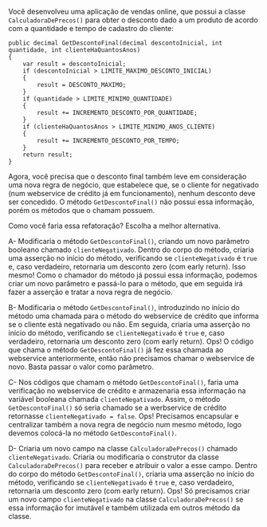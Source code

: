 ﻿Você desenvolveu uma aplicação de vendas online, que possui a classe `CalculadoraDePrecos()`
para obter o desconto dado a um produto de acordo com a quantidade e tempo de cadastro do cliente:

```
public decimal GetDescontoFinal(decimal descontoInicial, int quantidade, int clienteHaQuantosAnos)
{
    var result = descontoInicial;
    if (descontoInicial > LIMITE_MAXIMO_DESCONTO_INICIAL)
    {
        result = DESCONTO_MAXIMO;
    }
    if (quantidade > LIMITE_MINIMO_QUANTIDADE)
    {
        result += INCREMENTO_DESCONTO_POR_QUANTIDADE;
    }
    if (clienteHaQuantosAnos > LIMITE_MINIMO_ANOS_CLIENTE)
    {
        result += INCREMENTO_DESCONTO_POR_TEMPO;
    }
    return result;
}
```

Agora, você precisa que o desconto final também leve em consideração uma nova regra de negócio,
que estabelece que, se o cliente for negativado (num webservice de crédito já em funcionamento), nenhum desconto deve ser
concedido. O método `GetDescontoFinal()` não possui essa informação, porém os métodos que o chamam
possuem.

Como você faria essa refatoração? Escolha a melhor alternativa.

A- Modificaria o método `GetDescontoFinal()`, criando 
um novo parâmetro booleano chamado `clienteNegativado`. Dentro do 
corpo do método, criaria uma asserção no início do método, verificando
se `clienteNegativado` é `true` e, caso verdadeiro, retornaria
um desconto zero (com early return).
Isso mesmo! Como o chamador do método já possui essa informação, podemos criar um novo parâmetro
e passá-lo para o método, que em seguida irá fazer a asserção e tratar a nova regra de negócio.

B- Modificaria o método `GetDescontoFinal()`, introduzindo no início do método
uma chamada para o método do webservice de crédito que informa se o cliente está negativado ou não.
Em seguida, criaria uma asserção no início do método, verificando
se `clienteNegativado` é `true` e, caso verdadeiro, retornaria
um desconto zero (com early return).
Ops! O código que chama o método `GetDescontoFinal()` já fez essa chamada ao webservice anteriormente,
então não precisamos chamar o webservice de novo. Basta passar o valor como parâmetro.

C- Nos códigos que chamam o método `GetDescontoFinal()`, faria uma verificação no webservice de crédito
e armazenaria essa informação na variável booleana chamada `clienteNegativado`. Assim, o método
`GetDescontoFinal()` só seria chamado se a werbservice de crédito retornasse `clienteNegativado = false`.
Ops! Precisamos encapsular e centralizar também a nova regra de negócio num mesmo método, logo
devemos colocá-la no método `GetDescontoFinal()`.

D- Criaria um novo campo na classe `CalculadoraDePrecos()` chamado `clienteNegativado`.
Criaria ou modificaria o construtor da classe `CalculadoraDePrecos()` para receber e atribuir o valor a esse campo.
Dentro do corpo do método `GetDescontoFinal()`, criaria uma asserção no início do método, verificando
se `clienteNegativado` é `true` e, caso verdadeiro, retornaria
um desconto zero (com early return).
Ops! Só precisamos criar um novo campo `clienteNegativado` na classe `CalculadoraDePrecos()`
se essa informação for imutável e também utilizada em outros método da classe.
